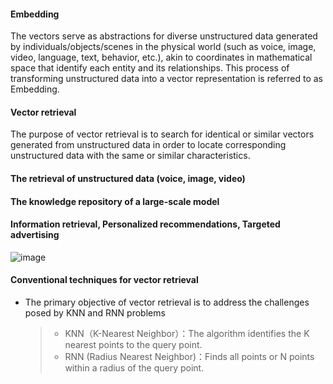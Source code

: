#### Embedding
The vectors serve as abstractions for diverse unstructured data generated by individuals/objects/scenes in the physical world (such as voice, image, video, language, text, behavior, etc.), akin to coordinates in mathematical space that identify each entity and its relationships. This process of transforming unstructured data into a vector representation is referred to as Embedding.

#### Vector retrieval
The purpose of vector retrieval is to search for identical or similar vectors generated from unstructured data in order to locate corresponding unstructured data with the same or similar characteristics.

#### The retrieval of unstructured data (voice, image, video)

#### The knowledge repository of a large-scale model

#### Information retrieval, Personalized recommendations, Targeted advertising
![image](https://github.com/mingyu110/Best-Practice/assets/48540798/a768241d-e16c-4f1a-a05b-b3ef45eecc40)

#### Conventional techniques for vector retrieval
- The primary objective of vector retrieval is to address the challenges posed by KNN and RNN problems
  > - KNN（K-Nearest Neighbor）：The algorithm identifies the K nearest points to the query point.
  > - RNN (Radius Nearest Neighbor)：Finds all points or N points within a radius of the query point.
